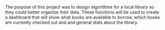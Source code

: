 The purpose of this project was to deisgn algorithms for a local library so they could better organize their data.
These functions will be used to create a dashboard that will show what books are available to borrow, which books are currently checked out and
and general stats about the library.